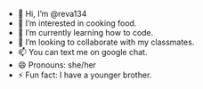 - 👋 Hi, I’m @reva134
- 👀 I’m interested in cooking food.
- 🌱 I’m currently learning how to code.
- 💞️ I’m looking to collaborate with my classmates.
- 📫 You can text me on google chat.
- 😄 Pronouns: she/her
- ⚡ Fun fact: I have a younger brother.

<!---
reva134/reva134 is a ✨ special ✨ repository because its `README.md` (this file) appears on your GitHub profile.
You can click the Preview link to take a look at your changes.
--->
